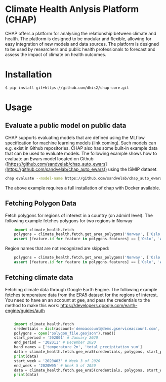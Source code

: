# Climate Health Anlysis Platform (CHAP)
CHAP offers a platform for analysing the relationship between climate and health. The platform is designed to be modular and flexible, allowing for easy integration of new models and data sources. The platform is designed to be used by researchers and public health professionals to forecast and assess the impact of climate on health outcomes.

# Installation

    $ pip install git+https://github.com/dhis2/chap-core.git

# Usage
## Evaluate a public model on public data
CHAP supports evaluating models that are defined using the MLflow specification for machine learning models (link coming). Such models can e.g. exist in Github repositories. CHAP also has some built-in example data that can be used to evaluate models. The following example shows how to evaluate an Ewars model located on Github ([https://github.com/sandvelab/chap_auto_ewars](https://github.com/sandvelab/chap_auto_ewars))  using the ISMIP dataset:

```bash
chap evaluate --model-name https://github.com/sandvelab/chap_auto_ewars --dataset-name ISIMIP_dengue_harmonized --dataset-country brazil
```

The above example requires a full installation of chap with Docker available. 


## Fetching Polygon Data
Fetch polygons for regions of interest in a country (on admin1 level). The following example fetches polygons for two regions in Norway
```python
    import climate_health.fetch
    polygons = climate_health.fetch.get_area_polygons('Norway', ['Oslo', 'Akershus'])
    assert [feature.id for feature in polygons.features] == ['Oslo', 'Akershus']
```
Region names that are not recognized are skipped:

```python
    polygons = climate_health.fetch.get_area_polygons('Norway', ['Oslo', 'Akershus', 'Unknown'])
    assert [feature.id for feature in polygons.features] == ['Oslo', 'Akershus']
```

## Fetching climate data
Fetching climate data through Google Earth Engine. The following example fetches temperature data from the ERA5 dataset for the regions of interest. You need to have an an account at gee, and pass the credentials to the method to make this work: https://developers.google.com/earth-engine/guides/auth

```python

    import climate_health.fetch
    credentials = dict(account='demoaccount@demo.gserviceaccount.com', private_key='private_key')
    polygons = open("polygon_file.geojson").read()
    start_period = '202001' # January 2020
    end_period = '202011' # December 2020
    band_names = ['temperature_2m', 'total_precipitation_sum']
    data = climate_health.fetch.gee_era5(credentials, polygons, start_period, end_period, band_names)
    print(data)
    start_week = '2020W03' # Week 3 of 2020
    end_week = '2020W05' # Week 5 of 2020
    data = climate_health.fetch.gee_era5(credentials, polygons, start_week, end_week, band_names)
    print(data)
```
